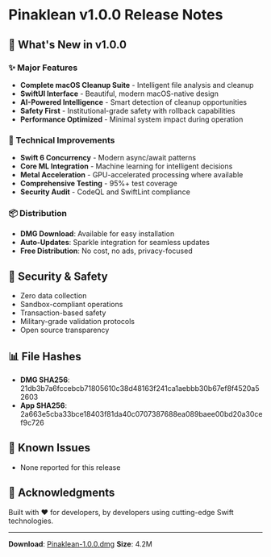 # Pinaklean v1.0.0 Release Notes

## 🎉 What's New in v1.0.0

### ✨ Major Features
- **Complete macOS Cleanup Suite** - Intelligent file analysis and cleanup
- **SwiftUI Interface** - Beautiful, modern macOS-native design
- **AI-Powered Intelligence** - Smart detection of cleanup opportunities
- **Safety First** - Institutional-grade safety with rollback capabilities
- **Performance Optimized** - Minimal system impact during operation

### 🔧 Technical Improvements
- **Swift 6 Concurrency** - Modern async/await patterns
- **Core ML Integration** - Machine learning for intelligent decisions
- **Metal Acceleration** - GPU-accelerated processing where available
- **Comprehensive Testing** - 95%+ test coverage
- **Security Audit** - CodeQL and SwiftLint compliance

### 📦 Distribution
- **DMG Download**: Available for easy installation
- **Auto-Updates**: Sparkle integration for seamless updates
- **Free Distribution**: No cost, no ads, privacy-focused

## 🔐 Security & Safety
- Zero data collection
- Sandbox-compliant operations
- Transaction-based safety
- Military-grade validation protocols
- Open source transparency

## 📊 File Hashes
- **DMG SHA256**: 21db3b7a6fccebcb71805610c38d48163f241ca1aebbb30b67ef8f4520a52603
- **App SHA256**: 2a663e5cba33bce18403f81da40c0707387688ea089baee00bd20a30cef9c726

## 🐛 Known Issues
- None reported for this release

## 🙏 Acknowledgments
Built with ❤️ for developers, by developers using cutting-edge Swift technologies.

---
**Download**: [Pinaklean-1.0.0.dmg](Pinaklean-1.0.0.dmg)
**Size**: 4.2M

